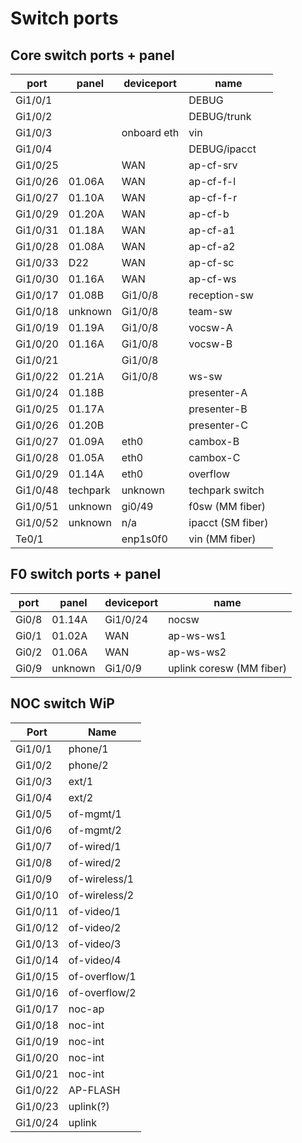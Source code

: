Switch ports
============

Core switch ports + panel
-------------------------

port    | panel  | deviceport  | name
--------|--------|-------------|-----------------
Gi1/0/1 |        |             | DEBUG
Gi1/0/2 |        |             | DEBUG/trunk
Gi1/0/3 |        | onboard eth | vin
Gi1/0/4 |        |             | DEBUG/ipacct
Gi1/0/25 |        | WAN         | ap-cf-srv
Gi1/0/26 | 01.06A | WAN         | ap-cf-f-l
Gi1/0/27 | 01.10A | WAN         | ap-cf-f-r
Gi1/0/29 | 01.20A | WAN         | ap-cf-b
Gi1/0/31 | 01.18A | WAN         | ap-cf-a1
Gi1/0/28| 01.08A | WAN         | ap-cf-a2
Gi1/0/33| D22 | WAN         | ap-cf-sc
Gi1/0/30| 01.16A| WAN         | ap-cf-ws
Gi1/0/17| 01.08B | Gi1/0/8     | reception-sw
Gi1/0/18| unknown| Gi1/0/8     | team-sw
Gi1/0/19| 01.19A | Gi1/0/8     | vocsw-A
Gi1/0/20| 01.16A | Gi1/0/8     | vocsw-B
Gi1/0/21|  | Gi1/0/8     | 
Gi1/0/22| 01.21A| Gi1/0/8     | ws-sw
Gi1/0/24| 01.18B |             | presenter-A 
Gi1/0/25| 01.17A |             | presenter-B
Gi1/0/26| 01.20B |             | presenter-C
Gi1/0/27| 01.09A | eth0        | cambox-B
Gi1/0/28| 01.05A | eth0        | cambox-C
Gi1/0/29| 01.14A | eth0        | overflow
Gi1/0/48|techpark| unknown     | techpark switch
Gi1/0/51|unknown | gi0/49      | f0sw (MM fiber)
Gi1/0/52|unknown | n/a         | ipacct (SM fiber)
Te0/1   |        | enp1s0f0    | vin (MM fiber)

F0 switch ports + panel
-----------------------

port    | panel  | deviceport  | name
--------|--------|-------------|-----------------
Gi0/8   | 01.14A | Gi1/0/24    | nocsw
Gi0/1   | 01.02A | WAN         | ap-ws-ws1  
Gi0/2   | 01.06A | WAN         | ap-ws-ws2
Gi0/9  |unknown | Gi1/0/9    | uplink coresw (MM fiber)

NOC switch WiP
----------

Port    |  Name 
--------|---------
Gi1/0/1 | phone/1       
Gi1/0/2 | phone/2       
Gi1/0/3 | ext/1         
Gi1/0/4 | ext/2         
Gi1/0/5 | of-mgmt/1     
Gi1/0/6 | of-mgmt/2     
Gi1/0/7 | of-wired/1    
Gi1/0/8 | of-wired/2    
Gi1/0/9 | of-wireless/1 
Gi1/0/10| of-wireless/2 
Gi1/0/11| of-video/1    
Gi1/0/12| of-video/2    
Gi1/0/13| of-video/3    
Gi1/0/14| of-video/4    
Gi1/0/15| of-overflow/1 
Gi1/0/16| of-overflow/2 
Gi1/0/17| noc-ap        
Gi1/0/18| noc-int       
Gi1/0/19| noc-int       
Gi1/0/20| noc-int       
Gi1/0/21| noc-int       
Gi1/0/22| AP-FLASH      
Gi1/0/23| uplink(?)
Gi1/0/24| uplink        

